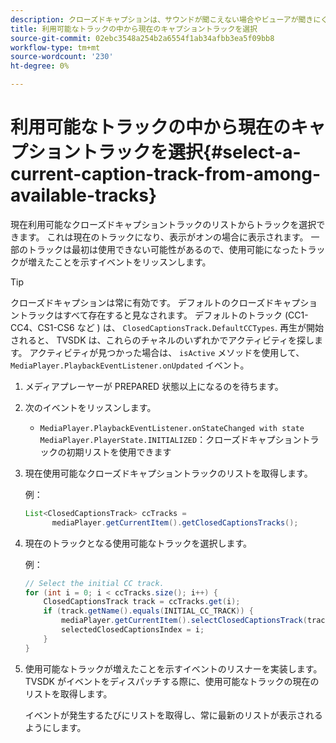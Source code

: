 ```yaml
---
description: クローズドキャプションは、サウンドが聞こえない場合やビューアが聞きにくい場合に、ビデオのオーディオ部分をテキストとして画面に表示します。
title: 利用可能なトラックの中から現在のキャプショントラックを選択
source-git-commit: 02ebc3548a254b2a6554f1ab34afbb3ea5f09bb8
workflow-type: tm+mt
source-wordcount: '230'
ht-degree: 0%

---
```


# 利用可能なトラックの中から現在のキャプショントラックを選択{#select-a-current-caption-track-from-among-available-tracks}

現在利用可能なクローズドキャプショントラックのリストからトラックを選択できます。 これは現在のトラックになり、表示がオンの場合に表示されます。 一部のトラックは最初は使用できない可能性があるので、使用可能になったトラックが増えたことを示すイベントをリッスンします。

>[!TIP]
>
>クローズドキャプションは常に有効です。 デフォルトのクローズドキャプショントラックはすべて存在すると見なされます。 デフォルトのトラック (CC1-CC4、CS1-CS6 など ) は、 `ClosedCaptionsTrack.DefaultCCTypes`. 再生が開始されると、 TVSDK は、これらのチャネルのいずれかでアクティビティを探します。 アクティビティが見つかった場合は、 `isActive` メソッドを使用して、 `MediaPlayer.PlaybackEventListener.onUpdated` イベント。

1. メディアプレーヤーが PREPARED 状態以上になるのを待ちます。
1. 次のイベントをリッスンします。

   * `MediaPlayer.PlaybackEventListener.onStateChanged with state MediaPlayer.PlayerState.INITIALIZED`：クローズドキャプショントラックの初期リストを使用できます

1. 現在使用可能なクローズドキャプショントラックのリストを取得します。

   例：

   ```java
   List<ClosedCaptionsTrack> ccTracks = 
         mediaPlayer.getCurrentItem().getClosedCaptionsTracks();
   ```

1. 現在のトラックとなる使用可能なトラックを選択します。

   例：

   ```java
   // Select the initial CC track. 
   for (int i = 0; i < ccTracks.size(); i++) { 
       ClosedCaptionsTrack track = ccTracks.get(i); 
       if (track.getName().equals(INITIAL_CC_TRACK)) { 
           mediaPlayer.getCurrentItem().selectClosedCaptionsTrack(track); 
           selectedClosedCaptionsIndex = i; 
       } 
   }
   ```

1. 使用可能なトラックが増えたことを示すイベントのリスナーを実装します。 TVSDK がイベントをディスパッチする際に、使用可能なトラックの現在のリストを取得します。

   イベントが発生するたびにリストを取得し、常に最新のリストが表示されるようにします。
